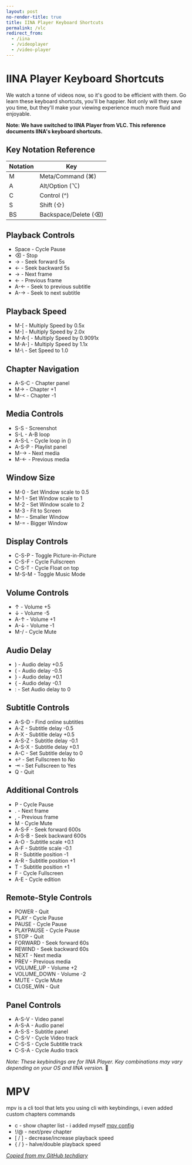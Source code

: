 ```yaml
---
layout: post
no-render-title: true
title: IINA Player Keyboard Shortcuts
permalink: /vlc
redirect_from:
  - /iina
  - /videoplayer
  - /video-player
---
```


# IINA Player Keyboard Shortcuts

We watch a tonne of videos now, so it's good to be efficient with them. Go learn these keyboard shortcuts, you'll be happier. Not only will they save you time, but they'll make your viewing experience much more fluid and enjoyable.

**Note: We have switched to IINA Player from VLC. This reference documents IINA's keyboard shortcuts.**

## Key Notation Reference

| Notation | Key                  |
| -------- | -------------------- |
| M        | Meta/Command (⌘)     |
| A        | Alt/Option (⌥)       |
| C        | Control (^)          |
| S        | Shift (⇧)            |
| BS       | Backspace/Delete (⌫) |

## Playback Controls

- Space - Cycle Pause
- ⌫ - Stop
- → - Seek forward 5s
- ← - Seek backward 5s
- → - Next frame
- ← - Previous frame
- A-← - Seek to previous subtitle
- A-→ - Seek to next subtitle

## Playback Speed

- M-[ - Multiply Speed by 0.5x
- M-] - Multiply Speed by 2.0x
- M-A-[ - Multiply Speed by 0.9091x
- M-A-] - Multiply Speed by 1.1x
- M-\ - Set Speed to 1.0

## Chapter Navigation

- A-S-C - Chapter panel
- M-> - Chapter +1
- M-< - Chapter -1

## Media Controls

- S-S - Screenshot
- S-L - A-B loop
- A-S-L - Cycle loop in ()
- A-S-P - Playlist panel
- M-→ - Next media
- M-← - Previous media

## Window Size

- M-0 - Set Window scale to 0.5
- M-1 - Set Window scale to 1
- M-2 - Set Window scale to 2
- M-3 - Fit to Screen
- M-- - Smaller Window
- M-= - Bigger Window

## Display Controls

- C-S-P - Toggle Picture-in-Picture
- C-S-F - Cycle Fullscreen
- C-S-T - Cycle Float on top
- M-S-M - Toggle Music Mode

## Volume Controls

- ↑ - Volume +5
- ↓ - Volume -5
- A-↑ - Volume +1
- A-↓ - Volume -1
- M-/ - Cycle Mute

## Audio Delay

- ) - Audio delay +0.5
- ( - Audio delay -0.5
- } - Audio delay +0.1
- { - Audio delay -0.1
- : - Set Audio delay to 0

## Subtitle Controls

- A-S-D - Find online subtitles
- A-Z - Subtitle delay -0.5
- A-X - Subtitle delay +0.5
- A-S-Z - Subtitle delay -0.1
- A-S-X - Subtitle delay +0.1
- A-C - Set Subtitle delay to 0
- ↩ - Set Fullscreen to No
- ⇥ - Set Fullscreen to Yes
- Q - Quit

## Additional Controls

- P - Cycle Pause
- . - Next frame
- , - Previous frame
- M - Cycle Mute
- A-S-F - Seek forward 600s
- A-S-B - Seek backward 600s
- A-O - Subtitle scale +0.1
- A-F - Subtitle scale -0.1
- R - Subtitle position -1
- A-R - Subtitle position +1
- T - Subtitle position +1
- F - Cycle Fullscreen
- A-E - Cycle edition

## Remote-Style Controls

- POWER - Quit
- PLAY - Cycle Pause
- PAUSE - Cycle Pause
- PLAYPAUSE - Cycle Pause
- STOP - Quit
- FORWARD - Seek forward 60s
- REWIND - Seek backward 60s
- NEXT - Next media
- PREV - Previous media
- VOLUME_UP - Volume +2
- VOLUME_DOWN - Volume -2
- MUTE - Cycle Mute
- CLOSE_WIN - Quit

## Panel Controls

- A-S-V - Video panel
- A-S-A - Audio panel
- A-S-S - Subtitle panel
- C-S-V - Cycle Video track
- C-S-S - Cycle Subtitle track
- C-S-A - Cycle Audio track

_Note: These keybindings are for IINA Player. Key combinations may vary depending on your OS and IINA version._ 🎥

# MPV

mpv is a cli tool that lets you using cli with keybindings, i even added custom chapters commands

- c - show chapter list - i added myself [mpv config](https://github.com/idvorkin/settings/blob/0fc587aa33e5a92bcbca409e71447bc831fa7e3d/config/mpv/input.conf?plain=1#l8)
- !/@ - next/prev chapter
- [ / ] - decrease/increase playback speed
- { / } - halve/double playback speed

_[Copied from my GitHub techdiary](https://github.com/idvorkin/techdiary/blob/master/vlc_player.md)_
